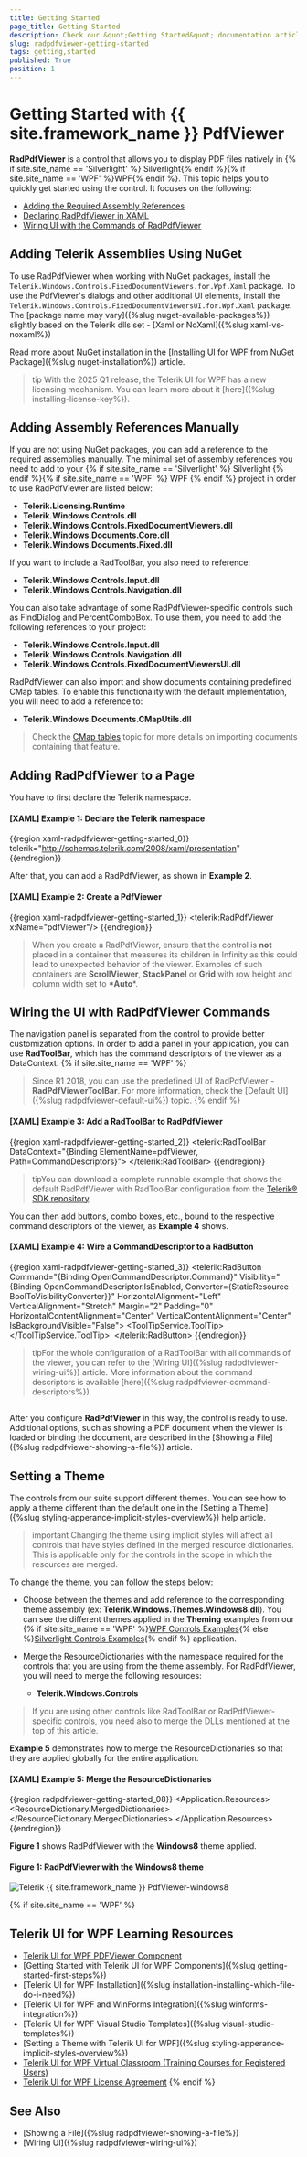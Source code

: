 ```yaml
---
title: Getting Started
page_title: Getting Started
description: Check our &quot;Getting Started&quot; documentation article for the RadPdfViewer {{ site.framework_name }} control.
slug: radpdfviewer-getting-started
tags: getting,started
published: True
position: 1
---
```


# Getting Started with {{ site.framework_name }} PdfViewer

__RadPdfViewer__ is a control that allows you to display PDF files natively in {% if site.site_name == 'Silverlight' %} Silverlight{% endif %}{% if site.site_name == 'WPF' %}WPF{% endif %}. This topic helps you to quickly get started using the control. It focuses on the following:      

* [Adding the Required Assembly References](#assembly-references)
* [Declaring RadPdfViewer in XAML](#adding-radpdfviewer-to-a-page)
* [Wiring UI with the Commands of RadPdfViewer](#wiring-the-ui-with-radpdfviewer-commands)

## Adding Telerik Assemblies Using NuGet

To use RadPdfViewer when working with NuGet packages, install the `Telerik.Windows.Controls.FixedDocumentViewers.for.Wpf.Xaml` package.
To use the PdfViewer's dialogs and other additional UI elements, install the `Telerik.Windows.Controls.FixedDocumentViewersUI.for.Wpf.Xaml` package.
The [package name may vary]({%slug nuget-available-packages%}) slightly based on the Telerik dlls set - [Xaml or NoXaml]({%slug xaml-vs-noxaml%})

Read more about NuGet installation in the [Installing UI for WPF from NuGet Package]({%slug nuget-installation%}) article.

>tip With the 2025 Q1 release, the Telerik UI for WPF has a new licensing mechanism. You can learn more about it [here]({%slug installing-license-key%}).

## Adding Assembly References Manually

If you are not using NuGet packages, you can add a reference to the required assemblies manually. The minimal set of assembly references you need to add to your {% if site.site_name == 'Silverlight' %} Silverlight {% endif %}{% if site.site_name == 'WPF' %} WPF {% endif %} project in order to use RadPdfViewer are listed below:        

* __Telerik.Licensing.Runtime__
* __Telerik.Windows.Controls.dll__
* __Telerik.Windows.Controls.FixedDocumentViewers.dll__
* __Telerik.Windows.Documents.Core.dll__
* __Telerik.Windows.Documents.Fixed.dll__

If you want to include a RadToolBar, you also need to reference:

* __Telerik.Windows.Controls.Input.dll__
* __Telerik.Windows.Controls.Navigation.dll__

You can also take advantage of some RadPdfViewer-specific controls such as FindDialog and PercentComboBox. To use them, you need to add the following references to your project:  

* __Telerik.Windows.Controls.Input.dll__
* __Telerik.Windows.Controls.Navigation.dll__        
* __Telerik.Windows.Controls.FixedDocumentViewersUI.dll__
            
RadPdfViewer can also import and show documents containing predefined CMap tables. To enable this functionality with the default implementation, you will need to add a reference to: 

* __Telerik.Windows.Documents.CMapUtils.dll__

>Check the [CMap tables](https://docs.telerik.com/devtools/document-processing/libraries/radpdfprocessing/concepts/cmaps) topic for more details on importing documents containing that feature.

## Adding RadPdfViewer to a Page

You have to first declare the Telerik namespace.
        

#### __[XAML] Example 1: Declare the Telerik namespace__

{{region xaml-radpdfviewer-getting-started_0}}
	telerik="http://schemas.telerik.com/2008/xaml/presentation"     
{{endregion}}



After that, you can add a RadPdfViewer, as shown in __Example 2__.

#### __[XAML] Example 2: Create a PdfViewer__

{{region xaml-radpdfviewer-getting-started_1}}
	<Grid>
	    <telerik:RadPdfViewer x:Name="pdfViewer"/>
	</Grid>
{{endregion}}

> When you create a RadPdfViewer, ensure that the control is __not__ placed in a container that measures its children in Infinity as this could lead to unexpected behavior of the viewer. Examples of such containers are __ScrollViewer__, __StackPanel__ or __Grid__ with row height and column width set to __*Auto__*. 

## Wiring the UI with RadPdfViewer Commands 

The navigation panel is separated from the control to provide better customization options. In order to add a panel in your application, you can use __RadToolBar__, which has the command descriptors of the viewer as a DataContext.
{% if site.site_name == 'WPF' %}        
>Since R1 2018, you can use the predefined UI of RadPdfViewer - __RadPdfViewerToolBar__. For more information, check the [Default UI]({%slug radpdfviewer-default-ui%}) topic.
{% endif %}
#### __[XAML] Example 3: Add a RadToolBar to RadPdfViewer__

{{region xaml-radpdfviewer-getting-started_2}}
	<telerik:RadToolBar DataContext="{Binding ElementName=pdfViewer, Path=CommandDescriptors}">
	    <!--...-->
	</telerik:RadToolBar>
{{endregion}}

>tipYou can download a complete runnable example that shows the default RadPdfViewer with RadToolBar configuration from the [Telerik® SDK repository](https://github.com/telerik/xaml-sdk/tree/master/PdfViewer/FirstLook). 

You can then add buttons, combo boxes, etc., bound to the respective command descriptors of the viewer, as __Example 4__ shows.

#### __[XAML] Example 4: Wire a CommandDescriptor to a RadButton__

{{region xaml-radpdfviewer-getting-started_3}}
	<telerik:RadButton Command="{Binding OpenCommandDescriptor.Command}" Visibility="{Binding OpenCommandDescriptor.IsEnabled, Converter={StaticResource BoolToVisibilityConverter}}" HorizontalAlignment="Left" VerticalAlignment="Stretch" Margin="2" Padding="0" HorizontalContentAlignment="Center" VerticalContentAlignment="Center" IsBackgroundVisible="False">
	    <ToolTipService.ToolTip>
	        <TextBlock Text="Open" />
	    </ToolTipService.ToolTip>
	    <Image Source="{telerik:IconResource IconRelativePath=open.png, IconSources={StaticResource IconPaths}}" Stretch="None" />
	</telerik:RadButton>
{{endregion}}


>tipFor the whole configuration of a RadToolBar with all commands of the viewer, you can refer to the [Wiring UI]({%slug radpdfviewer-wiring-ui%}) article. More information about the command descriptors is available [here]({%slug radpdfviewer-command-descriptors%}).
          

## 

After you configure __RadPdfViewer__ in this way, the control is ready to use. Additional options, such as showing a PDF document when the viewer is loaded or binding the document, are described in the [Showing a File]({%slug radpdfviewer-showing-a-file%}) article.

## Setting a Theme

The controls from our suite support different themes. You can see how to apply a theme different than the default one in the [Setting a Theme]({%slug styling-apperance-implicit-styles-overview%}) help article.

>important Changing the theme using implicit styles will affect all controls that have styles defined in the merged resource dictionaries. This is applicable only for the controls in the scope in which the resources are merged. 

To change the theme, you can follow the steps below:
* Choose between the themes and add reference to the corresponding theme assembly (ex: __Telerik.Windows.Themes.Windows8.dll__). You can see the different themes applied in the __Theming__ examples from our {% if site.site_name == 'WPF' %}[WPF Controls Examples](https://demos.telerik.com/wpf/){% else %}[Silverlight Controls Examples](https://demos.telerik.com/silverlight/#GridView/Theming){% endif %} application.

* Merge the ResourceDictionaries with the namespace required for the controls that you are using from the theme assembly. For RadPdfViewer, you will need to merge the following resources:

	* __Telerik.Windows.Controls__

> If you are using other controls like RadToolBar or RadPdfViewer-specific controls, you need also to merge the DLLs mentioned at the top of this article.	
	
__Example 5__ demonstrates how to merge the ResourceDictionaries so that they are applied globally for the entire application.

#### __[XAML] Example 5: Merge the ResourceDictionaries__  
{{region radpdfviewer-getting-started_08}}
		<Application.Resources>
			<ResourceDictionary>
				<ResourceDictionary.MergedDictionaries>
	                <ResourceDictionary Source="/Telerik.Windows.Themes.Windows8;component/Themes/System.Windows.xaml"/>
	                <ResourceDictionary Source="/Telerik.Windows.Themes.Windows8;component/Themes/Telerik.Windows.Controls.xaml"/>
				</ResourceDictionary.MergedDictionaries>
			</ResourceDictionary>
		</Application.Resources>
{{endregion}}

__Figure 1__ shows RadPdfViewer with the __Windows8__ theme applied.
	
#### __Figure 1: RadPdfViewer with the Windows8 theme__
![Telerik {{ site.framework_name }} PdfViewer-windows8](images/RadPdfViewer-windows8.png)
        

{% if site.site_name == 'WPF' %}
## Telerik UI for WPF Learning Resources

* [Telerik UI for WPF PDFViewer Component](https://www.telerik.com/products/wpf/pdf-viewer.aspx)
* [Getting Started with Telerik UI for WPF Components]({%slug getting-started-first-steps%})
* [Telerik UI for WPF Installation]({%slug installation-installing-which-file-do-i-need%})
* [Telerik UI for WPF and WinForms Integration]({%slug winforms-integration%})
* [Telerik UI for WPF Visual Studio Templates]({%slug visual-studio-templates%})
* [Setting a Theme with Telerik UI for WPF]({%slug styling-apperance-implicit-styles-overview%})
* [Telerik UI for WPF Virtual Classroom (Training Courses for Registered Users)](https://learn.telerik.com/learn/course/external/view/elearning/16/telerik-ui-for-wpf) 
* [Telerik UI for WPF License Agreement](https://www.telerik.com/purchase/license-agreement/wpf-dlw-s)
{% endif %}

## See Also
* [Showing a File]({%slug radpdfviewer-showing-a-file%})
* [Wiring UI]({%slug radpdfviewer-wiring-ui%})
